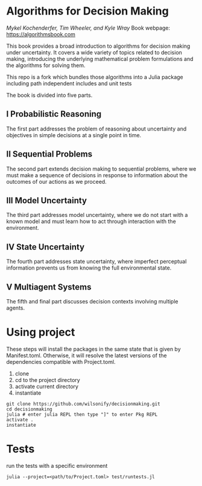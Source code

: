 # Algorithms for Decision Making
*Mykel Kochenderfer, Tim Wheeler, and Kyle Wray*
Book webpage: https://algorithmsbook.com

This book provides a broad introduction to algorithms for decision making under uncertainty. 
It covers a wide variety of topics related to decision making, 
introducing the underlying mathematical problem formulations and the algorithms for solving them.

This repo is a fork which bundles those algorithms into a Julia package
including path independent includes and unit tests

The book is divided into five parts.

## I Probabilistic Reasoning

The first part addresses the problem of reasoning about uncertainty and objectives in simple decisions at a single point in time.

## II Sequential Problems

The second part extends decision making to sequential problems, 
where we must make a sequence of decisions in response to information about the outcomes of our actions as we proceed.

## III Model Uncertainty

The third part addresses model uncertainty, 
where we do not start with a known model and must learn how to act through interaction with the environment. 

## IV State Uncertainty

The fourth part addresses state uncertainty, 
where imperfect perceptual information prevents us from knowing the full environmental state.

## V Multiagent Systems

The fifth and final part discusses decision contexts involving multiple agents.

# Using project

These steps will install the packages in the same state that is given by Manifest.toml. 
Otherwise, it will resolve the latest versions of the dependencies compatible with Project.toml.

1. clone 
2. cd to the project directory
3. activate current directory
4. instantiate

```
git clone https://github.com/wilsonify/decisionmaking.git
cd decisionmaking
julia # enter julia REPL then type "]" to enter Pkg REPL
activate .
instantiate
```

# Tests 
run the tests with a specific environment
```
julia --project=<path/to/Project.toml> test/runtests.jl
```